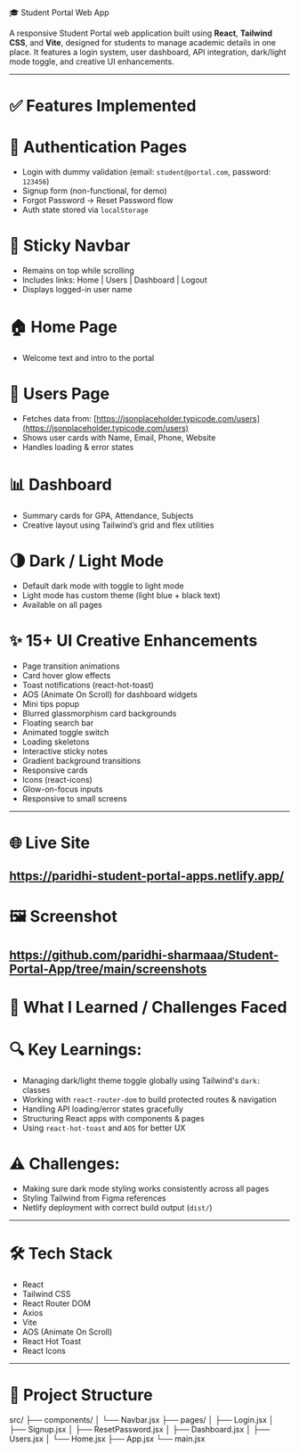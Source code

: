 🎓 Student Portal Web App

A responsive Student Portal web application built using **React**, **Tailwind CSS**, and **Vite**, designed for students to manage academic details in one place. It features a login system, user dashboard, API integration, dark/light mode toggle, and creative UI enhancements.

---

# ✅ Features Implemented

# 🔐 Authentication Pages
- Login with dummy validation (email: `student@portal.com`, password: `123456`)
- Signup form (non-functional, for demo)
- Forgot Password → Reset Password flow
- Auth state stored via `localStorage`

# 📌 Sticky Navbar
- Remains on top while scrolling
- Includes links: Home | Users | Dashboard | Logout
- Displays logged-in user name

# 🏠 Home Page
- Welcome text and intro to the portal

# 👤 Users Page
- Fetches data from: [https://jsonplaceholder.typicode.com/users](https://jsonplaceholder.typicode.com/users)
- Shows user cards with Name, Email, Phone, Website
- Handles loading & error states

# 📊 Dashboard
- Summary cards for GPA, Attendance, Subjects
- Creative layout using Tailwind’s grid and flex utilities

# 🌗 Dark / Light Mode
- Default dark mode with toggle to light mode
- Light mode has custom theme (light blue + black text)
- Available on all pages

# ✨ 15+ UI Creative Enhancements
- Page transition animations
- Card hover glow effects
- Toast notifications (react-hot-toast)
- AOS (Animate On Scroll) for dashboard widgets
- Mini tips popup
- Blurred glassmorphism card backgrounds
- Floating search bar
- Animated toggle switch
- Loading skeletons
- Interactive sticky notes
- Gradient background transitions
- Responsive cards
- Icons (react-icons)
- Glow-on-focus inputs
- Responsive to small screens

---

# 🌐 Live Site

https://paridhi-student-portal-apps.netlify.app/
---

# 🖼️ Screenshot
https://github.com/paridhi-sharmaaa/Student-Portal-App/tree/main/screenshots
---

# 🧠 What I Learned / Challenges Faced

# 🔍 Key Learnings:
- Managing dark/light theme toggle globally using Tailwind's `dark:` classes
- Working with `react-router-dom` to build protected routes & navigation
- Handling API loading/error states gracefully
- Structuring React apps with components & pages
- Using `react-hot-toast` and `AOS` for better UX

# ⚠️ Challenges:
- Making sure dark mode styling works consistently across all pages
- Styling Tailwind from Figma references
- Netlify deployment with correct build output (`dist/`)

---

# 🛠 Tech Stack

- React
- Tailwind CSS
- React Router DOM
- Axios
- Vite
- AOS (Animate On Scroll)
- React Hot Toast
- React Icons

---

# 📁 Project Structure

src/
├── components/
│ └── Navbar.jsx
├── pages/
│ ├── Login.jsx
│ ├── Signup.jsx
│ ├── ResetPassword.jsx
│ ├── Dashboard.jsx
│ ├── Users.jsx
│ └── Home.jsx
├── App.jsx
└── main.jsx


